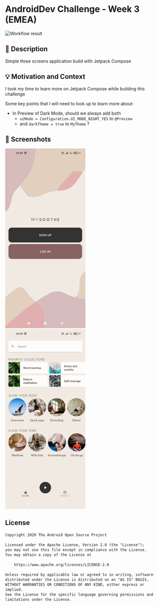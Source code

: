 # AndroidDev Challenge - Week 3 (EMEA)

![Workflow result](https://github.com/yalematta/MySoothe/workflows/Check/badge.svg)

## :scroll: Description
Simple three screens application build with Jetpack Compose


## :bulb: Motivation and Context
I took my time to learn more on Jetpack Compose while building this challenge

Some key points that I will need to look up to learn more about:
- In Preview of Dark Mode, should we always add both
    - `uiMode = Configuration.UI_MODE_NIGHT_YES` to `@Preview`
    - and `darkTheme = true` to `MyTheme` ?

## :camera_flash: Screenshots
<!-- You can add more screenshots here if you like -->
<img src="/results/screenshot_1.jpg" width="260">&emsp;<img src="/results/screenshot_2.jpg" width="260">

## License
```
Copyright 2020 The Android Open Source Project

Licensed under the Apache License, Version 2.0 (the "License");
you may not use this file except in compliance with the License.
You may obtain a copy of the License at

    https://www.apache.org/licenses/LICENSE-2.0

Unless required by applicable law or agreed to in writing, software
distributed under the License is distributed on an "AS IS" BASIS,
WITHOUT WARRANTIES OR CONDITIONS OF ANY KIND, either express or implied.
See the License for the specific language governing permissions and
limitations under the License.
```